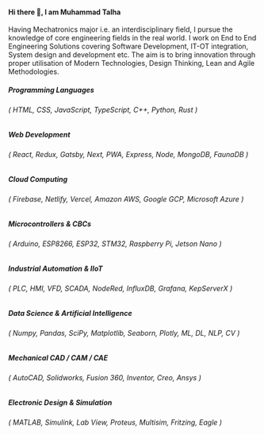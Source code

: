 #### Hi there 👋, I am Muhammad Talha

Having Mechatronics major i.e. an interdisciplinary field, I pursue the knowledge of core engineering fields in the real world. I work on End to End Engineering Solutions covering Software Development, IT-OT integration, System design and development etc. The aim is to bring innovation through proper utilisation of Modern Technologies, Design Thinking, Lean and Agile Methodologies. 

##### Programming Languages
###### ( HTML, CSS, JavaScript, TypeScript, C++, Python, Rust )

##### Web Development 
###### ( React, Redux, Gatsby, Next, PWA, Express, Node, MongoDB, FaunaDB )

##### Cloud Computing
###### ( Firebase, Netlify, Vercel, Amazon AWS, Google GCP, Microsoft Azure )

##### Microcontrollers & CBCs 
###### ( Arduino, ESP8266, ESP32, STM32, Raspberry Pi, Jetson Nano )

##### Industrial Automation & IIoT
###### ( PLC, HMI, VFD, SCADA, NodeRed, InfluxDB, Grafana, KepServerX )

##### Data Science & Artificial Intelligence 
###### ( Numpy, Pandas, SciPy, Matplotlib, Seaborn, Plotly, ML, DL, NLP, CV )

##### Mechanical CAD / CAM / CAE 
###### ( AutoCAD, Solidworks, Fusion 360, Inventor, Creo, Ansys )

##### Electronic Design & Simulation
###### ( MATLAB, Simulink, Lab View, Proteus, Multisim, Fritzing, Eagle )

